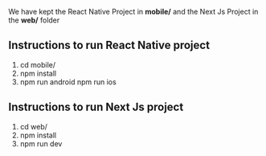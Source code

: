 We have kept the React Native Project in **mobile/** and the Next Js Project in the **web/** folder

## Instructions to run React Native project

1. cd mobile/
2. npm install
3. npm run android   <!-- For Android-->
   npm run ios       <!-- For IOS -->


## Instructions to run Next Js project

1. cd web/
2. npm install 
3. npm run dev